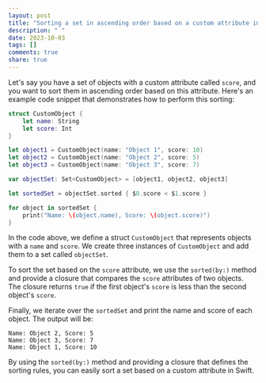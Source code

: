 ```yaml
---
layout: post
title: "Sorting a set in ascending order based on a custom attribute in Swift"
description: " "
date: 2023-10-03
tags: []
comments: true
share: true
---
```


Let's say you have a set of objects with a custom attribute called `score`, and you want to sort them in ascending order based on this attribute. Here's an example code snippet that demonstrates how to perform this sorting:

```swift
struct CustomObject {
    let name: String
    let score: Int
}

let object1 = CustomObject(name: "Object 1", score: 10)
let object2 = CustomObject(name: "Object 2", score: 5)
let object3 = CustomObject(name: "Object 3", score: 7)

var objectSet: Set<CustomObject> = [object1, object2, object3]

let sortedSet = objectSet.sorted { $0.score < $1.score }

for object in sortedSet {
    print("Name: \(object.name), Score: \(object.score)")
}
```

In the code above, we define a struct `CustomObject` that represents objects with a `name` and `score`. We create three instances of `CustomObject` and add them to a set called `objectSet`.

To sort the set based on the `score` attribute, we use the `sorted(by:)` method and provide a closure that compares the `score` attributes of two objects. The closure returns `true` if the first object's `score` is less than the second object's `score`.

Finally, we iterate over the `sortedSet` and print the name and score of each object. The output will be:

```
Name: Object 2, Score: 5
Name: Object 3, Score: 7
Name: Object 1, Score: 10
```

By using the `sorted(by:)` method and providing a closure that defines the sorting rules, you can easily sort a set based on a custom attribute in Swift.